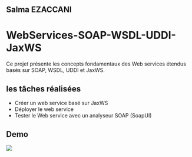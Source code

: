 ## Salma EZACCANI
# WebServices-SOAP-WSDL-UDDI-JaxWS
Ce projet présente les concepts fondamentaux des Web services étendus basés sur SOAP, WSDL, UDDI et JaxWS.
## les tâches réalisées
 - Créer un web service basé sur JaxWS
 - Déployer le web service
 - Tester le Web service avec un analyseur SOAP (SoapUI)
## Demo
<img src="captures/img.png">